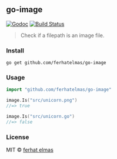 ## go-image

[![Godoc](http://img.shields.io/badge/godoc-reference-blue.svg?style=flat)](https://godoc.org/github.com/ferhatelmas/go-image)
[![Build Status](https://travis-ci.org/ferhatelmas/go-image.png?branch=master)](https://travis-ci.org/ferhatelmas/go-image)

> Check if a filepath is an image file.

### Install

```
go get github.com/ferhatelmas/go-image
```

### Usage

```go
import "github.com/ferhatelmas/go-image"

image.Is("src/unicorn.png")
//=> true

image.Is("src/unicorn.go")
//=> false
```

### License

MIT © [ferhat elmas](http://ferhatelmas.com)
